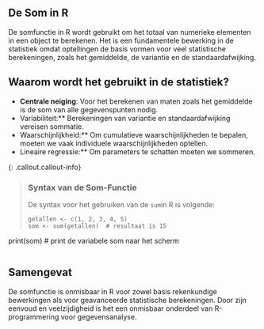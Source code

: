 ## De Som in R

De somfunctie in R wordt gebruikt om het totaal van numerieke elementen in een object te berekenen. Het is een fundamentele bewerking in de statistiek omdat optellingen de basis vormen voor veel statistische berekeningen, zoals het gemiddelde, de variantie en de standaardafwijking.

## Waarom wordt het gebruikt in de statistiek?
* **Centrale neiging**: Voor het berekenen van maten zoals het gemiddelde is de som van alle gegevenspunten nodig.
* Variabiliteit:** Berekeningen van variantie en standaardafwijking vereisen sommatie.
* Waarschijnlijkheid:** Om cumulatieve waarschijnlijkheden te bepalen, moeten we vaak individuele waarschijnlijkheden optellen.
* Lineaire regressie:** Om parameters te schatten moeten we sommeren.

{: .callout.callout-info}
>### Syntax van de Som-Functie
>De syntax voor het gebruiken van de `sum`in R is volgende:  
>
>```
>getallen <- c(1, 2, 3, 4, 5)
> som <- sum(getallen)  # resultaat is 15
print(som) # print de variabele som naar het scherm
>```

## Samengevat
De somfunctie is onmisbaar in R voor zowel basis rekenkundige bewerkingen als voor geavanceerde statistische berekeningen. Door zijn eenvoud en veelzijdigheid is het een onmisbaar onderdeel van R-programmering voor gegevensanalyse.